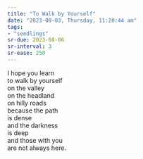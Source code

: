 ```yaml
---
title: "To Walk by Yourself"
date: "2023-08-03, Thursday, 11:20:44 am"
tags:
- "seedlings"
sr-due: 2023-08-06
sr-interval: 3
sr-ease: 250
---
```


I hope you learn  
to walk by yourself  
on the valley  
on the headland  
on hilly roads  
because the path  
is dense  
and the darkness  
is deep  
and those with you  
are not always here.  